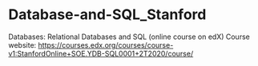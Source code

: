 # Database-and-SQL_Stanford
Databases: Relational Databases and SQL (online course on edX)
Course website: https://courses.edx.org/courses/course-v1:StanfordOnline+SOE.YDB-SQL0001+2T2020/course/ 
